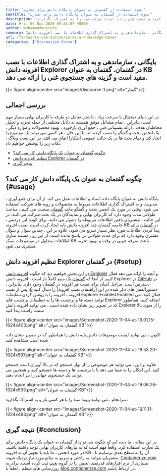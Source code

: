 ```yaml
---
title: "نحوه استفاده از گفتمان به عنوان پایگاه دانش برای تجارت" 
seoTitle: "نحوه استفاده از گفتمان به عنوان پایگاه دانش برای تجارت" 
description: "اگر به دنبال استفاده از گفتمان به عنوان پایگاه دانش هستید ، از طریق این پست وبلاگ بروید. امروز آن را فعال کنید و نسخه های زنده اسناد شرکت خود را به اشتراک بگذارید" 
date: Fri, 06 Nov 2020 09:55:07 +0000
author: muhammadmustafa
summary: "بایگانی ، سازماندهی و به اشتراک گذاری اطلاعات با نصب افزونه دانش Explorer در گفتمان. گفتمان به عنوان KB مفید است و گزینه های جستجوی غنی را ارائه می دهد." 
url: /fa/how-to-use-discourse-as-a-knowledge-base/
categories: ['Discussion Forum']
---
```


## بایگانی ، سازماندهی و به اشتراک گذاری اطلاعات با نصب افزونه دانش Explorer در گفتمان. گفتمان به عنوان KB مفید است و گزینه های جستجوی غنی را ارائه می دهد.

{{< figure align=center src="images/discourse-1.png" alt="گفتار">}}


## بررسی اجمالی
در این دنیای دیجیتال با سرعت زیاد ، داشتن تعامل دو طرفه با کاربران نهایی بسیار مهم است. بنابراین ، تمام مشاغل موفق همیشه به دلایل مختلفی از جمله تجزیه و تحلیل مخاطبان هدف ، ارائه پشتیبانی فنی ، جمع آوری بازخورد ، بهبود محصولات و موارد دیگر ، یک انجمن بحث و گفتگو را نصب کرده اند. با این حال ، هر کسی می تواند یک موضوع را ایجاد کند و تمام بحث ها در یک حالت عمومی آشکارا اتفاق می افتد.
در این پست وبلاگ ، نکات زیر را پوشش خواهیم داد:
  * [چگونه گفتمان به عنوان یک پایگاه دانش کار می کند؟][1]
  * [تنظیم افزونه دانش Explorer در گفتمان][2]
  * [نتیجه گیری][3]

## چگونه گفتمان به عنوان یک پایگاه دانش کار می کند؟   {#usage}
پایگاه دانش به عنوان پایگاه داده اسناد و اطلاعات عمل می کند. از آن برای جمع آوری ، مدیریت و به اشتراک گذاری اطلاعات مربوط به محصولات و رویه های شرکت استفاده می شود. وقتی در مورد یک انجمن بحث و گفتگو مانند [گفتمان][4] صحبت می کنیم ، مباحث طولانی مدت وجود دارد که کاربران نهایی و نمایندگان در یک بحث شرکت می کنند. در این حالت ، مشتریان یافتن اطلاعات مربوطه را دشوار می دانند. برای کودتا این دردسر ، جامعه گفتمان چند افزونه دانش پایه ایجاد کرده است.
نصب افزونه KB در [گفتمان][4] برای پیدا کردن اطلاعات مورد نظر بسیار سریع می شود. علاوه بر این ، چندین سؤال و سؤال مشتری وجود دارد که برای مدت طولانی بی پاسخ مانده است. از این رو ، مستند سازی اطلاعات متداول در موضوعات سبک KB باعث صرفه جویی در وقت و بهبود تجربه مشتری می شود.

## تنظیم افزونه دانش Explorer در گفتمان   {#setup}
در این بخش خواهیم دید که چگونه [افزونه دانش Explorer][5] و آنچه را ارائه می دهد فعال کنیم.
از آنجا که [گفتمان][4] یک منبع کاملاً باز است ، افزونه دانش Explorer در [GitHub][5] در دسترس است.
مراحل آسان برای نصب هر افزونه در گفتمان وجود دارد. بنابراین ، دستورالعمل های ذکر شده در این [راهنمای نصب افزونه] را دنبال کنید [6].
پس از نصب افزونه ، افزونه را با روشن کردن تنظیمات Explorer Enabled Enabled فعال کنید. می توانید دسته ها و برچسب ها را به تنظیمات برچسب های Explorer اضافه کنید.
همانطور که در تصویر زیر نشان داده شده است ، می توانید افزونه دانش Explorer را از منوی بالا سمت راست پیدا کنید

{{< figure align=center src="images/Screenshot-2020-11-04-at-19.01.15-1024x403.png" alt="گفتمان به عنوان KB">}}

اکنون ، می توانید لیست موضوعات دانش پایه دانش را همانطور که در تصویر نشان داده شده است مشاهده کنید

{{< figure align=center src="images/Screenshot-2020-11-04-at-18.53.20-1024x597.png" alt="گفتمان به عنوان KB">}}

علاوه بر این ، می توانید هر موضوعی را از نوار جستجو که در بالا آویزان است جستجو کنید. این امکان را به شما می دهد تا با برچسب ها و دسته ها جستجو کنید و همچنین می توانید یک جستجوی جهانی را نیز انجام دهید.

{{< figure align=center src="images/Screenshot-2020-11-04-at-19.06.26-1024x533.png" alt="گفتمان به عنوان KB">}}

سرانجام ، می توانید پیوند سند را با هر کسی باز و به اشتراک بگذارید.

{{< figure align=center src="images/Screenshot-2020-11-04-at-19.11.11-1024x493.png" alt="گفتمان به عنوان KB">}}


## نتیجه گیری   {#conclusion}
در این مقاله ، ما دیده ایم که چگونه می توان از گفتمان به عنوان یک پایگاه دانش برای یک تجارت استفاده کرد. واقعاً مهم است که به نیازهای کاربران نهایی توجه داشته باشید. در مورد انجمن ، ما باید با تجهیز آن به افزونه KB ، آن را به سطح بعدی برسانیم تا مشتریان بتوانند به راحتی و سریع به منابع مورد نیاز نزدیک شوند.
[Containerize.com][7] بسیاری از نرم افزارهای قدرتمند انجمن را در گروه [بحث][8] ثبت کرده است. برای به روزرسانی های منظم ، لطفاً با [blog.containerize.com][9] در ارتباط باشید.

  
[1]: #usage
[2]: #setup
[3]: #Conclusion
[4]: https://products.containerize.com/discussion-forum/discourse
[5]: https://github.com/discourse/discourse-knowledge-explorer
[6]: https://meta.discourse.org/t/install-a-plugin/19157
[7]: https://www.containerize.com/
[8]: https://products.containerize.com/discussion-forum
[9]: https://blog.containerize.com/
